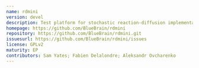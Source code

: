 ```yaml
---
name: rdmini
version: devel
description: Test platform for stochastic reaction-diffusion implementations
homepage: https://github.com/BlueBrain/rdmini
repository: https://github.com/BlueBrain/rdmini.git
issuesurl: https://github.com/BlueBrain/rdmini/issues
license: GPLv2
maturity: EP
contributors: Sam Yates; Fabien Delalondre; Aleksandr Ovcharenko
---
```


